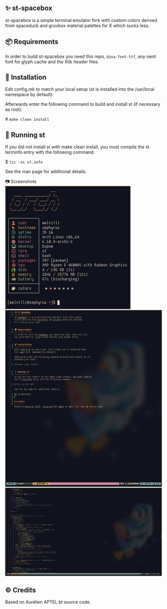 ✨ st-spacebox
--------------
st-spacebox is a simple terminal emulator fork with custom
colors derived from spaceduck and gruvbox material palettes
for X which sucks less.


📦 Requirements
---------------
In order to build st-spacebox you need this repo, `dina-font-ttf`,
any nerd font for glyph cache and the Xlib header files.


🚀 Installation
---------------
Edit config.mk to match your local setup (st is installed into
the /usr/local namespace by default).

Afterwards enter the following command to build and install st (if
necessary as root):

\# `make clean install`


🏃 Running st
-------------
If you did not install st with make clean install, you must compile
the st terminfo entry with the following command:

$ `tic -sx st.info`

See the man page for additional details.

📷 Screenshots
![Intro](./assets/intro.png?raw=true)
![Workflow](./assets/workflow.png)
![Neovim](./assets/neovim.png)

©️ Credits
---------
Based on Aurélien APTEL <aurelien dot aptel at gmail dot com> bt source code.
